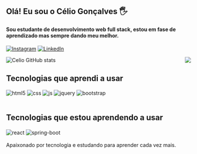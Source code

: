 ## Olá! Eu sou o Célio Gonçalves 🖐️
#### Sou estudante de desenvolvimento web full stack, estou em fase de aprendizado mas sempre dando meu melhor.
[![Instagram](https://img.shields.io/badge/Instagram-E4405F?style=for-the-badge&logo=instagram&logoColor=white)](https://instagram.com/celinn85)
[![LinkedIn](https://img.shields.io/badge/LinkedIn-0077B5?style=for-the-badge&logo=linkedin&logoColor=white)](https://www.linkedin.com/in/celiogoncalvescruz/)

![Celio GitHub stats](https://github-readme-stats.vercel.app/api?username=celiogoncalves40482&show_icons=true&theme=dracula)
<img align ="right" src="https://github-readme-stats.vercel.app/api/top-langs/?username=celiogoncalves40482&layout=compact">

## Tecnologias que aprendi a usar
<div style="display: inline_block">
  <img align="center" alt="html5" src="https://img.shields.io/badge/HTML5-E34F26?style=for-the-badge&logo=html5&logoColor=white" />
  <img align="center" alt="css" src="https://img.shields.io/badge/CSS3-1572B6?style=for-the-badge&logo=css3&logoColor=white" />
  <img align="center" alt="js" src="https://img.shields.io/badge/JavaScript-F7DF1E?style=for-the-badge&logo=javascript&logoColor=black" />
  <img align="center" alt="jquery" src="https://img.shields.io/badge/jQuery-0769AD?style=for-the-badge&logo=jquery&logoColor=white" />
  <img align="center" alt="bootstrap" src="https://img.shields.io/badge/Bootstrap-563D7C?style=for-the-badge&logo=bootstrap&logoColor=white" />
</div><br/>

## Tecnologias que estou aprendendo a usar
<div style="display: inline_block">
  <img align="center" alt="react" src="https://img.shields.io/badge/React-20232A?style=for-the-badge&logo=react&logoColor=61DAFB" />
  <img align="center" alt="spring-boot" src="https://img.shields.io/badge/Spring_Boot-F2F4F9?style=for-the-badge&logo=spring-boot" />
</div><br/>
Apaixonado por tecnologia e estudando para aprender cada vez mais.
